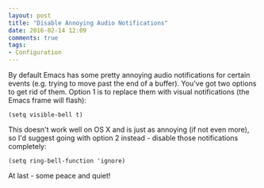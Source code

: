 ```yaml
---
layout: post
title: "Disable Annoying Audio Notifications"
date: 2016-02-14 12:09
comments: true
tags:
- Configuration
---
```


By default Emacs has some pretty annoying audio notifications for
certain events (e.g. trying to move past the end of a buffer). You've
got two options to get rid of them. Option 1 is to replace them with visual
notifications (the Emacs frame will flash):

``` elisp
(setq visible-bell t)
```

This doesn't work well on OS X and is just as annoying (if not even
more), so I'd suggest going with option 2 instead - disable those
notifications completely:

``` elisp
(setq ring-bell-function 'ignore)
```

At last - some peace and quiet!
